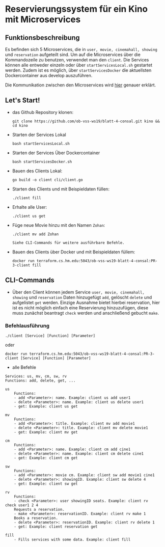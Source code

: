 # Reservierungssystem für ein Kino mit Microservices

## Funktionsbeschreibung
Es befinden sich 5 Microservices, die in `user, movie, cinemahall, showing` und `reservation` aufgeteilt sind.
Um auf die Microservices über die Kommandozeile zu benutzen, verwendet man den `client`.
Die Services können alle entweder einzeln oder über `startServicesLocal.sh` gestartet werden.
Zudem ist es möglich, über `startServicesDocker` die aktuellsten Dockercontainer aus develop auszuführen.

Die Kommunikation zwischen den Microservices wird [hier](https://github.com/ob-vss-ws19/blatt-4-consal/blob/development/Protocol.md) genauer erklärt.
## Let's Start!

-   das Github Repository klonen:

    ```
    git clone https://github.com/ob-vss-ws19/blatt-4-consal.git kino && cd kino
    ```

-  Starten der Services Lokal

    ```
    bash startServicesLocal.sh
    ```

-  Starten der Services Über Dockercontainer

    ```
    bash startServicesDocker.sh
    ```

-   Bauen des Clients Lokal:

    ```
    go build -o client cli/client.go
    ```

-   Starten des Clients und mit Beispieldaten füllen:

    ```
    ./client fill
    ```

-   Erhalte alle User:

    ```
    ./client us get
    ```

-   Füge neue Movie hinzu mit den Namen `Zohan`:

    ```
    ./client mv add Zohan
    ```
    `Siehe CLI-Commands für weitere ausführbare Befehle.`

-   Bauen des Clients über Docker und mit Beispieldaten füllem:

    ```
    docker run terraform.cs.hm.edu:5043/ob-vss-ws19-blatt-4-consal:PR-3-client fill
    ```


## CLI-Commands

-   Über den Client können jedem Service `user, movie, cinemahall, showing` und `reservation` Daten hinzugefügt `add`, gelöscht `delete` und aufgelistet `get` werden.
Einzige Ausnahme bietet hierbei reservation, hier ist es nicht möglich einfach eine Reservierung hinzuzufügen, diese muss zunächst beantragt `check` werden und anschließend gebucht `make`.

### Befehlausführung

    ./client [Service] [Function] [Parameter]

oder


    docker run terraform.cs.hm.edu:5043/ob-vss-ws19-blatt-4-consal:PR-3-client [Service] [Function] [Parameter]


- alle Befehle
```
Services: us, mv, cm, sw, rv
Functions: add, delete, get, ...

us
    Functions:
    - add <Parameter>: name. Example: client us add user1
    - delete <Parameter>: name. Example: client us delete user1
    - get: Example: client us get

mv
    Functions:
    - add <Parameter>: title. Example: client mv add movie1
    - delete <Parameter>: title. Example: client mv delete movie1
    - get: Example: client mv get

cm
    Functions:
    - add <Parameter>: name. Example: client cm add cine1
    - delete <Parameter>: name. Example: client cm delete cine1
    - get: Example: client cm get

sw
    Functions:
    - add <Parameter>: movie cm. Example: client sw add movie1 cine1
    - delete <Parameter>: showingID. Example: client sw delete 4
    - get: Example: client sw get

rv
    Functions:
    - check <Parameter>: user showingID seats. Example: client rv check user1 2 4
    Requests a reservation.
    - make <Parameter>: reservationID. Example: client rv make 1
    Books a reservation.
    - delete <Parameter>: reservationID. Example: client rv delete 1
    - get: Example: client reservation get

fill
    - Fills services with some data. Example: client fill
```
